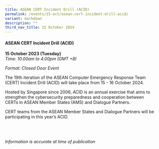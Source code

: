 ```yaml
---
title: ASEAN CERT Incident Drill (ACID)
permalink: /events/15-oct/asean-cert-incident-drill-acid/
variant: markdown
description: ""
third_nav_title: 15 October 2024
---
```

#### **ASEAN CERT Incident Drill (ACID)**

**15 October 2023 (Tuesday)**  
*Time: 10.00am to 4.00pm (GMT +8)*

*Format: Closed Door Event*

The 19th iteration of the ASEAN Computer Emergency Response Team (CERT) Incident Drill (ACID) will take place from 15 - 16 October 2024.

Hosted by Singapore since 2006, ACID is an annual exercise that aims to strengthen the cybersecurity preparedness and cooperation between CERTs in ASEAN Member States (AMS) and Dialogue Partners.

CERT teams from the ASEAN Member States and Dialogue Partners will be participating in this year’s ACID.

<br><br><br>
*Information is accurate at time of publication*